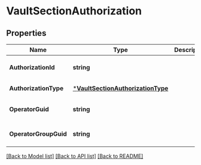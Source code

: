 # VaultSectionAuthorization

## Properties
Name | Type | Description | Notes
------------ | ------------- | ------------- | -------------
**AuthorizationId** | **string** |  | [optional] [default to null]
**AuthorizationType** | [***VaultSectionAuthorizationType**](VaultSectionAuthorizationType.md) |  | [default to null]
**OperatorGuid** | **string** |  | [optional] [default to null]
**OperatorGroupGuid** | **string** |  | [optional] [default to null]

[[Back to Model list]](../README.md#documentation-for-models) [[Back to API list]](../README.md#documentation-for-api-endpoints) [[Back to README]](../README.md)


